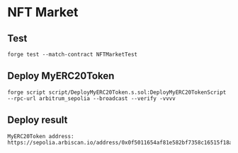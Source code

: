# NFT Market


## Test
```
forge test --match-contract NFTMarketTest
```

## Deploy MyERC20Token
```
forge script script/DeployMyERC20Token.s.sol:DeployMyERC20TokenScript --rpc-url arbitrum_sepolia --broadcast --verify -vvvv
```
## Deploy result
```
MyERC20Token address: https://sepolia.arbiscan.io/address/0x0f5011654af81e582bf7358c16515f18a0cbbbc9
```


